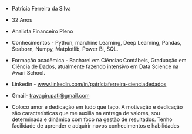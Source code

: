 * Patrícia Ferreira da Silva
* 32 Anos 
* Analista Financeiro Pleno
* Conhecimentos - Python, marchine Learning, Deep Learning, Pandas, Seaborn, Numpy, Matplotlib, Power Bi, SQL.
* Formação acadêmica - Bacharel em Ciências Contábeis, Graduação em Ciência de Dados, atualmente fazendo intensivo em Data Science na Awari School.
* Linkedin - www.linkedin.com/in/patríciaferreira-cienciadedados
* Gmail- travagin.pati@gmail.com

*  Coloco amor e dedicação em tudo que faço. A motivação e dedicação são características que me auxilia na entrega de valores, 
   sou determinada e dinâmica com foco na gestão de resultados. Tenho facilidade de aprender e adquirir novos conhecimentos e habilidades

<!---
Paty-travagin/Paty-travagin is a ✨ special ✨ repository because its `README.md` (this file) appears on your GitHub profile.
You can click the Preview link to take a look at your changes.
--->
